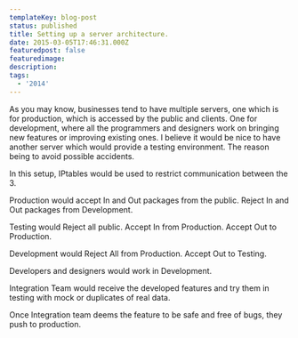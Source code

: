 ```yaml
---
templateKey: blog-post
status: published
title: Setting up a server architecture.
date: 2015-03-05T17:46:31.000Z
featuredpost: false
featuredimage: 
description:
tags:
  - '2014'
---
```

As you may know, businesses tend to have multiple servers, one which is for production, which is accessed by the public and clients. One for development, where all the programmers and designers work on bringing new features or improving existing ones. I believe it would be nice to have another server which would provide a testing environment. The reason being to avoid possible accidents.

In this setup, IPtables would be used to restrict communication between the 3.

Production would accept In and Out packages from the public. Reject In and Out packages from Development.

Testing would Reject all public. Accept In from Production. Accept Out to Production.

Development would Reject All from Production. Accept Out to Testing.

Developers and designers would work in Development.

Integration Team would receive the developed features and try them in testing with mock or duplicates of real data.

Once Integration team deems the feature to be safe and free of bugs, they push to production.
